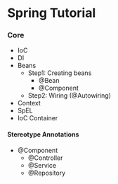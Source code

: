# Spring Tutorial


### Core

* IoC
* DI
* Beans
  * Step1: Creating beans
    * @Bean
    * @Component
  * Step2: Wiring (@Autowiring)
* Context
* SpEL
* IoC Container


#### Stereotype Annotations

- @Component
  - @Controller
  - @Service
  - @Repository


